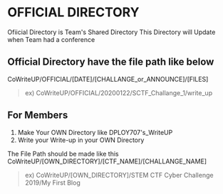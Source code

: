 # OFFICIAL DIRECTORY
Ofiicial Directory is Team's Shared Directory
This Directory will Update when Team had a conference

## Official Directory have the file path like below
CoWriteUP/OFFICIAL/[DATE]/[CHALLANGE_or_ANNOUNCE]/[FILES]
>  ex) CoWriteUP/OFFICIAL/20200122/SCTF_Challange_1/write_up

## For Members

1. Make Your OWN Directory like DPLOY707's_WriteUP
2. Write your Write-up in your OWN Directory

The File Path should be made like this
CoWriteUP/[OWN_DIRECTORY]/[CTF_NAME]/[CHALLANGE_NAME]
> ex) CoWriteUP/[OWN_DIRECTORY]/STEM CTF Cyber Challenge 2019/My First Blog
